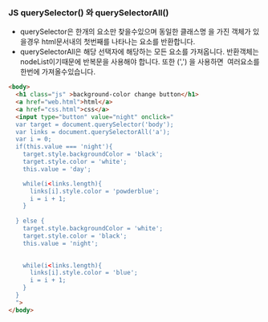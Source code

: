 ### JS querySelector() 와 querySelectorAll()

- querySelector은 한개의 요소만 찾을수있으며 동일한 클래스명 을 가진 객체가 있을경우 html문서내의 첫번째를 나타나는 요소를 반환합니다.
- querySelectorAll은 해당 선택자에 해당하는 모든 요소를 가져옵니다.
  반환객체는 nodeList이기때문에 반복문을 사용해야 합니다.
  또한 (',') 을 사용하면  여러요소를 한번에 가져올수있습니다.



```html
<body>
  <h1 class="js" >background-color change button</h1>
  <a href="web.html">html</a>
  <a href="css.html">css</a>
  <input type="button" value="night" onclick="
  var target = document.querySelector('body');
  var links = document.querySelectorAll('a');
  var i = 0;
  if(this.value === 'night'){
    target.style.backgroundColor = 'black';
    target.style.color = 'white';
    this.value = 'day';

    while(i<links.length){
      links[i].style.color = 'powderblue';
      i = i + 1;
    }
    
  } else {
    target.style.backgroundColor = 'white';
    target.style.color = 'black';
    this.value = 'night';

    
    while(i<links.length){
      links[i].style.color = 'blue';
      i = i + 1;
    }
  }
  ">  
</body>
```

